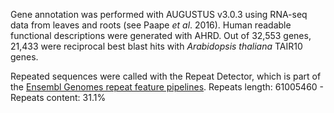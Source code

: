 Gene annotation was performed with AUGUSTUS v3.0.3 using RNA-seq data
from leaves and roots (see Paape *et al*. 2016). Human readable
functional descriptions were generated with AHRD. Out of 32,553 genes,
21,433 were reciprocal best blast hits with *Arabidopsis thaliana*
TAIR10 genes.

Repeated sequences were called with the Repeat Detector, which is part of the [Ensembl Genomes repeat feature pipelines](http://plants.ensembl.org/info/genome/annotation/repeat_features.html). Repeats length: 61005460 - Repeats content: 31.1%

